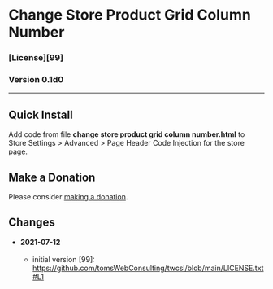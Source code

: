 # Change Store Product Grid Column Number

### [License][99]

### Version 0.1d0

---

## Quick Install

Add code from file **change store product grid column number.html** to
Store Settings > Advanced > Page Header Code Injection for the store page.

## Make a Donation

Please consider [making a donation](https://github.com/tomsWebConsulting/twcsl#make-a-donation).

## Changes

<!-- * **2021-06-14**
<br><br>
  * reworked the autoClick part of the code to work in the wider variety of
    situations
  * code should now work on any page where there are atcb
  * bumped version to 0.1d2
  <br><br -->
* **2021-07-12**
<br><br>
  * initial version
[99]: https://github.com/tomsWebConsulting/twcsl/blob/main/LICENSE.txt#L1
